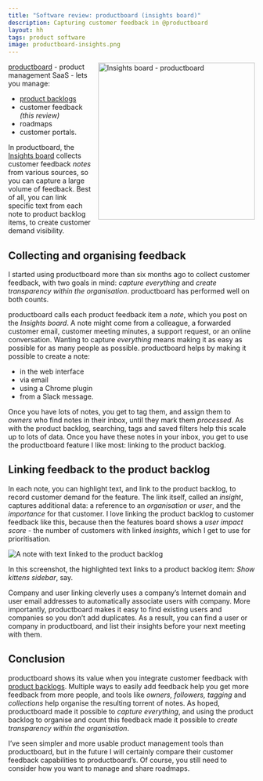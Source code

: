 ```yaml
---
title: "Software review: productboard (insights board)"
description: Capturing customer feedback in @productboard
layout: hh
tags: product software
image: productboard-insights.png
---
```


<img src="productboard-insights.png" alt="Insights board - productboard" style="width:320px;float:right;margin:0 0 1em 1em">

[productboard](https://www.productboard.com/) - product management SaaS - lets you manage:

* [product backlogs](productboard-customer-feedback-review)
* customer feedback _(this review)_
* roadmaps
* customer portals.

In productboard, the 
[Insights board](https://help.productboard.com/en/articles/260210-5-insights-understand-what-users-need)
collects customer feedback _notes_ from various sources, so you can capture a large volume of feedback.
Best of all, you can link specific text from each note to product backlog items, to create customer demand visibility.

## Collecting and organising feedback

I started using productboard more than six months ago to collect customer feedback, with two goals in mind: _capture everything_ and _create transparency within the organisation_.
productboard has performed well on both counts.

productboard calls each product feedback item a _note_, which you post on the _Insights board_.
A note might come from a colleague, a forwarded customer email, customer meeting minutes, a support request, or an online conversation.
Wanting to capture _everything_ means making it as easy as possible for as many people as possible.
productboard helps by making it possible to create a note:

* in the web interface
* via email
* using a Chrome plugin
* from a Slack message.

Once you have lots of notes, you get to tag them, and assign them to _owners_ who find notes in their inbox, until they mark them _processed_.
As with the product backlog, searching, tags and saved filters help this scale up to lots of data.
Once you have these notes in your inbox, you get to use the productboard feature I like most: linking to the product backlog.

## Linking feedback to the product backlog

In each note, you can highlight text, and link to the product backlog, to record customer demand for the feature.
The link itself, called an _insight_, captures additional data: a reference to an _organisation_ or _user_, and the _importance_ for that customer.
I love linking the product backlog to customer feedback like this, because then the features board shows a _user impact score_ - the number of customers with linked _insights_, which I get to use for prioritisation.

![A note with text linked to the product backlog](productboard-insights.png)

In this screenshot, the highlighted text links to a product backlog item: _Show kittens sidebar_, say.

Company and user linking cleverly uses a company’s Internet domain and user email addresses to automatically associate users with company.
More importantly, productboard makes it easy to find existing users and companies so you don’t add duplicates.
As a result, you can find a user or company in productboard, and list their insights before your next meeting with them.

## Conclusion

productboard shows its value when you integrate customer feedback with 
[product backlogs](productboard-customer-feedback-review).
Multiple ways to easily add feedback help you get more feedback from more people, and tools like _owners, followers, tagging_ and _collections_ help organise the resulting torrent of notes.
As hoped, productboard made it possible to _capture everything_, and using the product backlog to organise and count this feedback made it possible to _create transparency within the organisation_.

I’ve seen simpler and more usable product management tools than productboard, but in the future I will certainly compare their customer feedback capabilities to productboard’s.
Of course, you still need to consider how you want to manage and share roadmaps.

